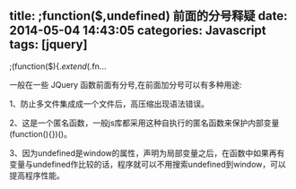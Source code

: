 title: ;function($,undefined) 前面的分号释疑
date: 2014-05-04 14:43:05
categories: Javascript
tags: [jquery]
---

;(function($){$.extend($.fn...

一般在一些 JQuery 函数前面有分号,在前面加分号可以有多种用途:

1、防止多文件集成成一个文件后，高压缩出现语法错误。

2、这是一个匿名函数，一般js库都采用这种自执行的匿名函数来保护内部变量 (function(){})()。

3、因为undefined是window的属性，声明为局部变量之后，在函数中如果再有变量与undefined作比较的话，程序就可以不用搜索undefined到window，可以提高程序性能。


